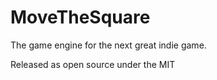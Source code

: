 MoveTheSquare
=============

The game engine for the next great indie game.

Released as open source under the MIT 